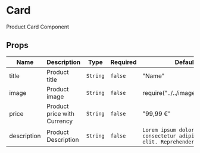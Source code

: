 # Card

Product Card Component

## Props

<!-- @vuese:Card:props:start -->
|Name|Description|Type|Required|Default|
|---|---|---|---|---|
|title|Product title|`String`|`false`|"Name"|
|image|Product image|`String`|`false`|require("../../images/rick.png")|
|price|Product price with Currency|`String`|`false`|"99,99 €"|
|description|Product Description|`String`|`false`|`Lorem ipsum dolor sit amet consectetur adipisicing elit. Reprehenderit`|

<!-- @vuese:Card:props:end -->


